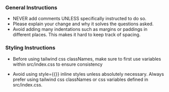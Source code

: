 ### General Instructions

- NEVER add comments UNLESS specifically instructed to do so.
- Please explain your change and why it solves the questions asked.
- Avoid adding many indentations such as margins or paddings in different places. This makes it hard to keep track of spacing.

### Styling Instructions

- Before using tailwind css classNames, make sure to first use variables within src/index.css to ensure consistency

- Avoid using style={{}} inline styles unless absolutely necessary. Always prefer using tailwind css classNames or css variables defined in src/index.css.
